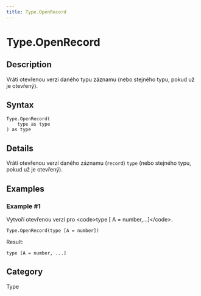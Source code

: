 ```yaml
---
title: Type.OpenRecord
---
```


# Type.OpenRecord


## Description

Vrátí otevřenou verzi daného typu záznamu (nebo stejného typu, pokud už je otevřený).


## Syntax

```powerquery
Type.OpenRecord(
    type as type
) as type
```


## Details

Vrátí otevřenou verzi daného záznamu (<code>record</code>) <code>type</code> (nebo stejného typu, pokud už je otevřený).


## Examples

### Example #1 
Vytvoří otevřenou verzi pro &lt;code&gt;type [ A = number,…]&lt;/code&gt;.
```powerquery
Type.OpenRecord(type [A = number])
```

Result: 
```powerquery
type [A = number, ...]
```




## Category
Type
